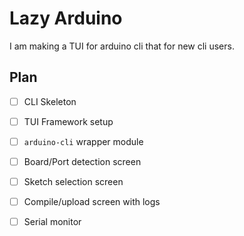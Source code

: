 # Lazy Arduino

I am making a TUI for arduino cli that for new cli users.


## Plan

- [ ] CLI Skeleton 
- [ ] TUI Framework setup 
- [ ] `arduino-cli` wrapper module 
- [ ] Board/Port detection screen
- [ ] Sketch selection screen 
- [ ] Compile/upload screen with logs
- [ ] Serial monitor 

